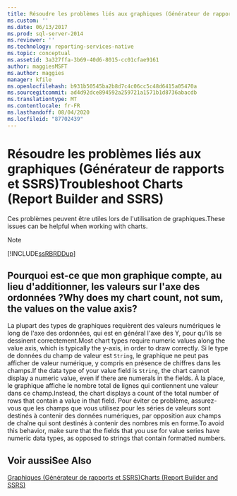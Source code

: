 ```yaml
---
title: Résoudre les problèmes liés aux graphiques (Générateur de rapports et SSRS) | Microsoft Docs
ms.custom: ''
ms.date: 06/13/2017
ms.prod: sql-server-2014
ms.reviewer: ''
ms.technology: reporting-services-native
ms.topic: conceptual
ms.assetid: 3a327ffa-3b69-40d6-8015-cc01cfae9161
author: maggiesMSFT
ms.author: maggies
manager: kfile
ms.openlocfilehash: b931b50545ba2b8d7c4c06cc5c48d6415a05470a
ms.sourcegitcommit: ad4d92dce894592a259721a1571b1d8736abacdb
ms.translationtype: MT
ms.contentlocale: fr-FR
ms.lasthandoff: 08/04/2020
ms.locfileid: "87702439"
---
```

# <a name="troubleshoot-charts-report-builder-and-ssrs"></a><span data-ttu-id="33096-102">Résoudre les problèmes liés aux graphiques (Générateur de rapports et SSRS)</span><span class="sxs-lookup"><span data-stu-id="33096-102">Troubleshoot Charts (Report Builder and SSRS)</span></span>
  <span data-ttu-id="33096-103">Ces problèmes peuvent être utiles lors de l'utilisation de graphiques.</span><span class="sxs-lookup"><span data-stu-id="33096-103">These issues can be helpful when working with charts.</span></span>  
  
> [!NOTE]  
>  [!INCLUDE[ssRBRDDup](../../includes/ssrbrddup-md.md)]  
  
## <a name="why-does-my-chart-count-not-sum-the-values-on-the-value-axis"></a><span data-ttu-id="33096-104">Pourquoi est-ce que mon graphique compte, au lieu d'additionner, les valeurs sur l'axe des ordonnées ?</span><span class="sxs-lookup"><span data-stu-id="33096-104">Why does my chart count, not sum, the values on the value axis?</span></span>  
 <span data-ttu-id="33096-105">La plupart des types de graphiques requièrent des valeurs numériques le long de l'axe des ordonnées, qui est en général l'axe des Y, pour qu'ils se dessinent correctement.</span><span class="sxs-lookup"><span data-stu-id="33096-105">Most chart types require numeric values along the value axis, which is typically the y-axis, in order to draw correctly.</span></span> <span data-ttu-id="33096-106">Si le type de données du champ de valeur est `String`, le graphique ne peut pas afficher de valeur numérique, y compris en présence de chiffres dans les champs.</span><span class="sxs-lookup"><span data-stu-id="33096-106">If the data type of your value field is `String`, the chart cannot display a numeric value, even if there are numerals in the fields.</span></span> <span data-ttu-id="33096-107">À la place, le graphique affiche le nombre total de lignes qui contiennent une valeur dans ce champ.</span><span class="sxs-lookup"><span data-stu-id="33096-107">Instead, the chart displays a count of the total number of rows that contain a value in that field.</span></span> <span data-ttu-id="33096-108">Pour éviter ce problème, assurez-vous que les champs que vous utilisez pour les séries de valeurs sont destinés à contenir des données numériques, par opposition aux champs de chaîne qui sont destinés à contenir des nombres mis en forme.</span><span class="sxs-lookup"><span data-stu-id="33096-108">To avoid this behavior, make sure that the fields that you use for value series have numeric data types, as opposed to strings that contain formatted numbers.</span></span>  
  
## <a name="see-also"></a><span data-ttu-id="33096-109">Voir aussi</span><span class="sxs-lookup"><span data-stu-id="33096-109">See Also</span></span>  
 [<span data-ttu-id="33096-110">Graphiques (Générateur de rapports et SSRS)</span><span class="sxs-lookup"><span data-stu-id="33096-110">Charts &#40;Report Builder and SSRS&#41;</span></span>](charts-report-builder-and-ssrs.md)  
  
  
